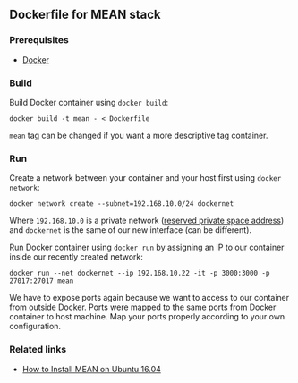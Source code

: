 ## Dockerfile for MEAN stack

### Prerequisites
- [Docker](https://www.docker.com/)

### Build

Build Docker container using `docker build`:

```
docker build -t mean - < Dockerfile 
```

`mean` tag can be changed if you want a more descriptive tag container.

### Run

Create a network between your container and your host first using `docker network`:

```
docker network create --subnet=192.168.10.0/24 dockernet
```

Where `192.168.10.0` is a private network ([reserved private space address](https://en.wikipedia.org/wiki/Private_network#Private_IPv4_address_spaces)) and `dockernet` is the same of our new interface (can be different).

Run Docker container using `docker run` by assigning an IP to our container inside our recently created network:

```
docker run --net dockernet --ip 192.168.10.22 -it -p 3000:3000 -p 27017:27017 mean
```

We have to expose ports again because we want to access to our container from outside Docker. Ports were mapped to the same ports from Docker container to host machine. Map your ports properly according to your own configuration.

### Related links
- [How to Install MEAN on Ubuntu 16.04](https://linuxacademy.com/howtoguides/posts/show/topic/11960-how-to-install-mean-on-ubuntu-1604)
